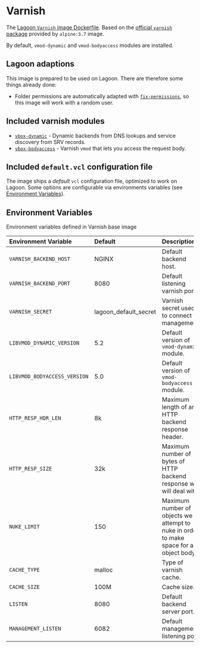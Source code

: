 # Varnish

The [Lagoon `Varnish` image Dockerfile](https://github.com/uselagoon/lagoon-images/blob/main/images/varnish/Dockerfile). Based on the [official `varnish` package](https://hub.docker.com/_/varnish) provided by `alpine:3.7` image.

By default, `vmod-dynamic` and `vmod-bodyaccess` modules are installed.

## Lagoon adaptions

This image is prepared to be used on Lagoon. There are therefore some things already done:

* Folder permissions are automatically adapted with [`fix-permissions`](https://github.com/sclorg/s2i-base-container/blob/master/core/root/usr/bin/fix-permissions), so this image will work with a random user.

## Included varnish modules

* [`vbox-dynamic`](https://github.com/nigoroll/libvmod-dynamic) - Dynamic backends from DNS lookups and service discovery from SRV records.
* [`vbox-bodyaccess`](https://github.com/aondio/libvmod-bodyaccess) - Varnish `vmod` that lets you access the request body.

## Included `default.vcl` configuration file

The image ships a _default_ `vcl` configuration file, optimized to work on Lagoon. Some options are configurable via environments variables \(see [Environment Variables](./#environment-variables)\).

## Environment Variables

Environment variables defined in Varnish base image

| Environment Variable | Default | Description |
| :--- | :--- | :--- |
| `VARNISH_BACKEND_HOST` | NGINX | Default backend host. |
| `VARNISH_BACKEND_PORT` | 8080 | Default listening varnish port. |
| `VARNISH_SECRET` | lagoon\_default\_secret | Varnish secret used to connect to management. |
| `LIBVMOD_DYNAMIC_VERSION` | 5.2 | Default version of `vmod-dynamic` module. |
| `LIBVMOD_BODYACCESS_VERSION` | 5.0 | Default version of `vmod-bodyaccess` module. |
| `HTTP_RESP_HDR_LEN` | 8k | Maximum length of any HTTP backend response header. |
| `HTTP_RESP_SIZE` | 32k | Maximum number of bytes of HTTP backend response we will deal with. |
| `NUKE_LIMIT` | 150 | Maximum number of objects we attempt to nuke in order to make space for an object body. |
| `CACHE_TYPE` | malloc | Type of varnish cache. |
| `CACHE_SIZE` | 100M | Cache size. |
| `LISTEN` | 8080 | Default backend server port. |
| `MANAGEMENT_LISTEN` | 6082 | Default management listening port. |

